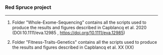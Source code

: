 ### Red Spruce project 
----------------------

1. Folder "Whole-Exome-Sequencing" contains all the scripts used to produce the results and figures described in Capblancq et al. 2020 (DOI:10.1111/eva.12985 , https://doi.org/10.1111/eva.12985) 

2. Folder "Fitness-Traits-Genetics" contains all the scripts used to produce the results and figures described in Capblancq et al. XX (XX)
